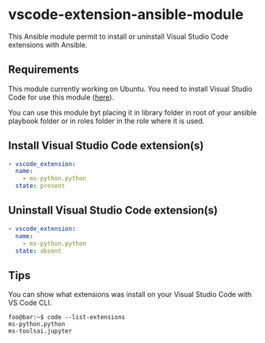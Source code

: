 # vscode-extension-ansible-module

This Ansible module permit to install or uninstall Visual Studio Code extensions with Ansible.

## Requirements

This module currently working on Ubuntu.
You need to install Visual Studio Code for use this module ([here](https://code.visualstudio.com/docs/setup/linux)).

You can use this module byt placing it in library folder in root of your ansible playbook folder or in roles folder in the role where it is used.

## Install Visual Studio Code extension(s)

```yml
- vscode_extension:
  name:
    - ms-python.python
  state: present
```

## Uninstall Visual Studio Code extension(s)

```yml
- vscode_extension:
  name:
    - ms-python.python
  state: absent
```

## Tips

You can show what extensions was install on your Visual Studio Code with VS Code CLI.

```console
foo@bar:~$ code --list-extensions
ms-python.python
ms-toolsai.jupyter
```